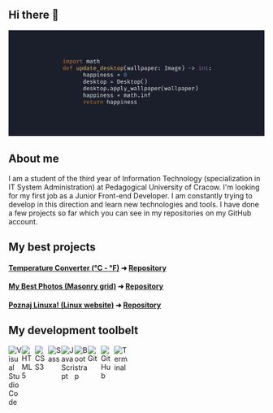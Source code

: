 ## Hi there 👋

<img src="https://raw.githubusercontent.com/piotrmaliga-git/piotrmaliga-git/main/img/banner.png" alt="Hello world">

## About me

I am a student of the third year of Information Technology (specialization in IT System Administration) at Pedagogical University of Cracow. I'm looking for my first job as a Junior Front-end Developer. I am constantly trying to develop in this direction and learn new technologies and tools. I have done a few projects so far which you can see in my repositories on my GitHub account.

## My best projects

#### [Temperature Converter (°C - °F)](https://piotrmaliga-git.github.io/Temperature-Converter--Celsius-Fahrenheit/) ➜ [Repository](https://github.com/piotrmaliga-git/Temperature-Converter--Celsius-Fahrenheit)

#### [My Best Photos (Masonry grid)](https://piotrmaliga-git.github.io/My-Best-Photos--Masonry-grid/) ➜ [Repository](https://github.com/piotrmaliga-git/My-Best-Photos--Masonry-grid)

#### [Poznaj Linuxa! (Linux website)](https://piotrmaliga-git.github.io/Poznaj-Linuxa--Linux-website/) ➜ [Repository](https://github.com/piotrmaliga-git/Poznaj-Linuxa--Linux-website)

## My development toolbelt

<img align="left" alt="Visual Studio Code" width="26px" src="https://img.icons8.com/color/48/000000/visual-studio-code-2019.png" />

<img align="left" alt="HTML5" width="26px" src="https://img.icons8.com/color/48/000000/html-5--v1.png" />

<img align="left" alt="CSS3" width="26px" src="https://img.icons8.com/color/48/000000/css3.png" />

<img align="left" alt="Sass" width="26px" src="https://img.icons8.com/color/48/000000/sass.png" />

<img align="left" alt="JavaScript" width="26px" src="https://img.icons8.com/color/48/000000/javascript--v1.png"/>

<img align="left" alt="Bootstrap" width="26px" src="https://img.icons8.com/color/48/000000/bootstrap.png" />

<img align="left" alt="Git" width="26px" src="https://cdn3.iconfinder.com/data/icons/social-media-2169/24/social_media_social_media_logo_git-256.png" />

<img align="left" alt="GitHub" width="26px" src="https://image.flaticon.com/icons/png/512/889/889111.png" />

<img align="left" alt="Terminal" width="26px" src="https://img.icons8.com/fluency/48/000000/console.png" />
